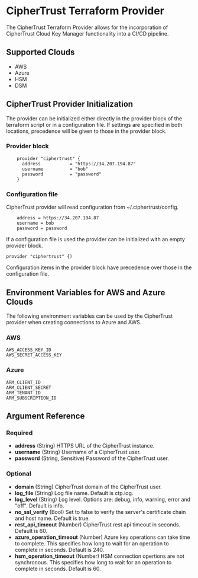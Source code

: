# CipherTrust Terraform Provider

The CipherTrust Terraform Provider allows for the incorporation of CipherTrust Cloud Key Manager functionality into a 
CI/CD pipeline.

## Supported Clouds

- AWS
- Azure
- HSM
- DSM


## CipherTrust Provider Initialization

The provider can be initialized either directly in the provider block of the terraform script or in a configuration 
file. If settings are specified in both locations, precedence will be given to those in the provider block.

### Provider block

```hcl
	provider "ciphertrust" {
	  address           = "https://34.207.194.87"
	  username          = "bob"
	  password          = "password"
	}
```

### Configuration file

CipherTrust provider will read configuration from ~/.ciphertrust/config.

```hcl
	address = https://34.207.194.87
	username = bob
	password = password
```

If a configuration file is used the provider can be initialized with an empty provider block.

```hcl
provider "ciphertrust" {)
```

Configuration items in the provider block have precedence over those in the configuration file.

## Environment Variables for AWS and Azure Clouds

The following environment variables can be used by the CipherTrust provider when creating connections to Azure and AWS.

### AWS

```hcl
AWS_ACCESS_KEY_ID
AWS_SECRET_ACCESS_KEY
```

### Azure

```hcl
ARM_CLIENT_ID
ARM_CLIENT_SECRET
ARM_TENANT_ID
ARM_SUBSCRIPTION_ID
```

## Argument Reference

### Required

- **address** (String) HTTPS URL of the CipherTrust instance.
- **username** (String) Username of a CipherTrust user.
- **password** (String, Sensitive) Password of the CipherTrust user.

### Optional

- **domain** (String) CipherTrust domain of the CipherTrust user.
- **log_file** (String) Log file name. Default is ctp.log.
- **log_level** (String) Log level. Options are: debug, info, warning, error and "off". Default is info.
- **no_ssl_verify** (Bool) Set to false to verify the server's certificate chain and host name. Default is true.
- **rest_api_timeout** (Number) CipherTrust rest api timeout in seconds. Default is 60.
- **azure_operation_timeout** (Number) Azure key operations can take time to complete. This specifies how long to wait for an operation to complete in seconds.  Default is 240.
- **hsm_operation_timeout** (Number) HSM connection opertions are not synchronous. This specifies how long to wait for an operation to complete in seconds. Default is 60.

